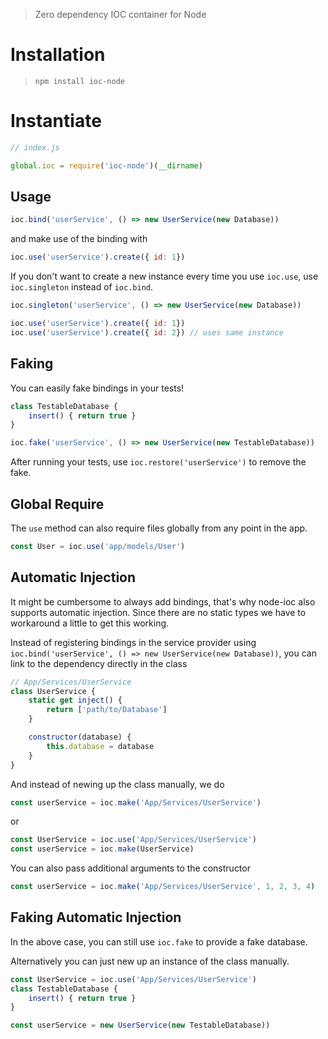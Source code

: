 > Zero dependency IOC container for Node

# Installation

> `npm install ioc-node`

# Instantiate

```javascript
// index.js

global.ioc = require('ioc-node')(__dirname)
```

## Usage

```javascript
ioc.bind('userService', () => new UserService(new Database))
```

and make use of the binding with

```javascript
ioc.use('userService').create({ id: 1})
```

If you don't want to create a new instance every time you use `ioc.use`, use `ioc.singleton` instead of `ioc.bind`.

```javascript
ioc.singleton('userService', () => new UserService(new Database))

ioc.use('userService').create({ id: 1})
ioc.use('userService').create({ id: 2}) // uses same instance
```

## Faking
You can easily fake bindings in your tests!

```javascript
class TestableDatabase {
    insert() { return true }
}

ioc.fake('userService', () => new UserService(new TestableDatabase))
```

After running your tests, use `ioc.restore('userService')` to remove the fake.

## Global Require
The `use` method can also require files globally from any point in the app.

```javascript
const User = ioc.use('app/models/User')
```

## Automatic Injection

It might be cumbersome to always add bindings, that's why node-ioc also supports automatic injection. Since there are no static types we have to workaround a little to get this working.

Instead of registering bindings in the  service provider using `ioc.bind('userService', () => new UserService(new Database))`, you can link to the dependency directly in the class

```javascript
// App/Services/UserService
class UserService {
    static get inject() {
        return ['path/to/Database']
    }

    constructor(database) {
        this.database = database
    }
}
```

And instead of newing up the class manually, we do

```javascript
const userService = ioc.make('App/Services/UserService')
```

or 

```javascript
const UserService = ioc.use('App/Services/UserService')
const userService = ioc.make(UserService)
```

You can also pass additional arguments to the constructor

```javascript
const userService = ioc.make('App/Services/UserService', 1, 2, 3, 4)
```

## Faking Automatic Injection

In the above case, you can still use `ioc.fake` to provide a fake database.

Alternatively you can just new up an instance of the class manually.

```javascript
const UserService = ioc.use('App/Services/UserService')
class TestableDatabase {
    insert() { return true }
}

const userService = new UserService(new TestableDatabase))
```